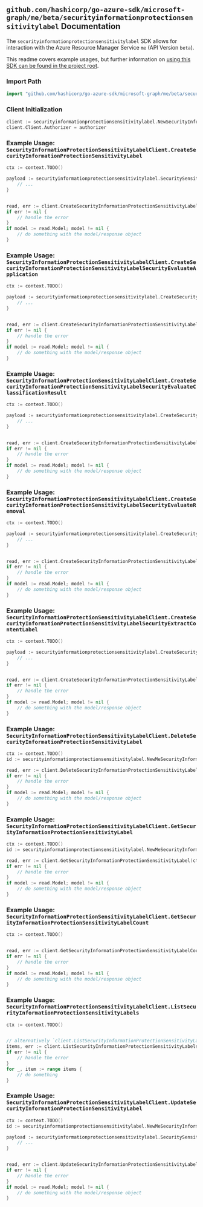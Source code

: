 
## `github.com/hashicorp/go-azure-sdk/microsoft-graph/me/beta/securityinformationprotectionsensitivitylabel` Documentation

The `securityinformationprotectionsensitivitylabel` SDK allows for interaction with the Azure Resource Manager Service `me` (API Version `beta`).

This readme covers example usages, but further information on [using this SDK can be found in the project root](https://github.com/hashicorp/go-azure-sdk/tree/main/docs).

### Import Path

```go
import "github.com/hashicorp/go-azure-sdk/microsoft-graph/me/beta/securityinformationprotectionsensitivitylabel"
```


### Client Initialization

```go
client := securityinformationprotectionsensitivitylabel.NewSecurityInformationProtectionSensitivityLabelClientWithBaseURI("https://management.azure.com")
client.Client.Authorizer = authorizer
```


### Example Usage: `SecurityInformationProtectionSensitivityLabelClient.CreateSecurityInformationProtectionSensitivityLabel`

```go
ctx := context.TODO()

payload := securityinformationprotectionsensitivitylabel.SecuritySensitivityLabel{
	// ...
}


read, err := client.CreateSecurityInformationProtectionSensitivityLabel(ctx, payload)
if err != nil {
	// handle the error
}
if model := read.Model; model != nil {
	// do something with the model/response object
}
```


### Example Usage: `SecurityInformationProtectionSensitivityLabelClient.CreateSecurityInformationProtectionSensitivityLabelSecurityEvaluateApplication`

```go
ctx := context.TODO()

payload := securityinformationprotectionsensitivitylabel.CreateSecurityInformationProtectionSensitivityLabelSecurityEvaluateApplicationRequest{
	// ...
}


read, err := client.CreateSecurityInformationProtectionSensitivityLabelSecurityEvaluateApplication(ctx, payload)
if err != nil {
	// handle the error
}
if model := read.Model; model != nil {
	// do something with the model/response object
}
```


### Example Usage: `SecurityInformationProtectionSensitivityLabelClient.CreateSecurityInformationProtectionSensitivityLabelSecurityEvaluateClassificationResult`

```go
ctx := context.TODO()

payload := securityinformationprotectionsensitivitylabel.CreateSecurityInformationProtectionSensitivityLabelSecurityEvaluateClassificationResultRequest{
	// ...
}


read, err := client.CreateSecurityInformationProtectionSensitivityLabelSecurityEvaluateClassificationResult(ctx, payload)
if err != nil {
	// handle the error
}
if model := read.Model; model != nil {
	// do something with the model/response object
}
```


### Example Usage: `SecurityInformationProtectionSensitivityLabelClient.CreateSecurityInformationProtectionSensitivityLabelSecurityEvaluateRemoval`

```go
ctx := context.TODO()

payload := securityinformationprotectionsensitivitylabel.CreateSecurityInformationProtectionSensitivityLabelSecurityEvaluateRemovalRequest{
	// ...
}


read, err := client.CreateSecurityInformationProtectionSensitivityLabelSecurityEvaluateRemoval(ctx, payload)
if err != nil {
	// handle the error
}
if model := read.Model; model != nil {
	// do something with the model/response object
}
```


### Example Usage: `SecurityInformationProtectionSensitivityLabelClient.CreateSecurityInformationProtectionSensitivityLabelSecurityExtractContentLabel`

```go
ctx := context.TODO()

payload := securityinformationprotectionsensitivitylabel.CreateSecurityInformationProtectionSensitivityLabelSecurityExtractContentLabelRequest{
	// ...
}


read, err := client.CreateSecurityInformationProtectionSensitivityLabelSecurityExtractContentLabel(ctx, payload)
if err != nil {
	// handle the error
}
if model := read.Model; model != nil {
	// do something with the model/response object
}
```


### Example Usage: `SecurityInformationProtectionSensitivityLabelClient.DeleteSecurityInformationProtectionSensitivityLabel`

```go
ctx := context.TODO()
id := securityinformationprotectionsensitivitylabel.NewMeSecurityInformationProtectionSensitivityLabelID("sensitivityLabelIdValue")

read, err := client.DeleteSecurityInformationProtectionSensitivityLabel(ctx, id)
if err != nil {
	// handle the error
}
if model := read.Model; model != nil {
	// do something with the model/response object
}
```


### Example Usage: `SecurityInformationProtectionSensitivityLabelClient.GetSecurityInformationProtectionSensitivityLabel`

```go
ctx := context.TODO()
id := securityinformationprotectionsensitivitylabel.NewMeSecurityInformationProtectionSensitivityLabelID("sensitivityLabelIdValue")

read, err := client.GetSecurityInformationProtectionSensitivityLabel(ctx, id)
if err != nil {
	// handle the error
}
if model := read.Model; model != nil {
	// do something with the model/response object
}
```


### Example Usage: `SecurityInformationProtectionSensitivityLabelClient.GetSecurityInformationProtectionSensitivityLabelCount`

```go
ctx := context.TODO()


read, err := client.GetSecurityInformationProtectionSensitivityLabelCount(ctx)
if err != nil {
	// handle the error
}
if model := read.Model; model != nil {
	// do something with the model/response object
}
```


### Example Usage: `SecurityInformationProtectionSensitivityLabelClient.ListSecurityInformationProtectionSensitivityLabels`

```go
ctx := context.TODO()


// alternatively `client.ListSecurityInformationProtectionSensitivityLabels(ctx)` can be used to do batched pagination
items, err := client.ListSecurityInformationProtectionSensitivityLabelsComplete(ctx)
if err != nil {
	// handle the error
}
for _, item := range items {
	// do something
}
```


### Example Usage: `SecurityInformationProtectionSensitivityLabelClient.UpdateSecurityInformationProtectionSensitivityLabel`

```go
ctx := context.TODO()
id := securityinformationprotectionsensitivitylabel.NewMeSecurityInformationProtectionSensitivityLabelID("sensitivityLabelIdValue")

payload := securityinformationprotectionsensitivitylabel.SecuritySensitivityLabel{
	// ...
}


read, err := client.UpdateSecurityInformationProtectionSensitivityLabel(ctx, id, payload)
if err != nil {
	// handle the error
}
if model := read.Model; model != nil {
	// do something with the model/response object
}
```
